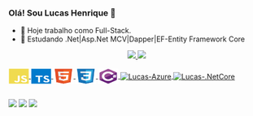 ### Olá! Sou Lucas Henrique 👋

- 🔭 Hoje trabalho como Full-Stack.
- 🌱 Estudando .Net|Asp.Net MCV|Dapper|EF-Entity Framework Core

<div align="center">
  <a href="https://github.com/lucashfdeus">
  <img height="180em" src="https://github-readme-stats.vercel.app/api?username=lucashfdeus&show_icons=true&theme=dracula&include_all_commits=true&count_private=true"/>
  <img height="180em" src="https://github-readme-stats.vercel.app/api/top-langs/?username=lucashfdeus&layout=compact&langs_count=7&theme=dracula"/>
</div>
<div style="display: inline_block"><br>
  <img align="center" alt="Lucas-Js" height="30" width="40" src="https://raw.githubusercontent.com/devicons/devicon/master/icons/javascript/javascript-plain.svg">
  <img align="center" alt="Lucas-Ts" height="30" width="40" src="https://raw.githubusercontent.com/devicons/devicon/master/icons/typescript/typescript-plain.svg">
  <img align="center" alt="Lucas-HTML" height="30" width="40" src="https://raw.githubusercontent.com/devicons/devicon/master/icons/html5/html5-original.svg">
  <img align="center" alt="Lucas-CSS" height="30" width="40" src="https://raw.githubusercontent.com/devicons/devicon/master/icons/css3/css3-original.svg">
  <img align="center" alt="Lucas-Csharp" height="30" width="40" src="https://raw.githubusercontent.com/devicons/devicon/master/icons/csharp/csharp-original.svg">
  <img align="center" alt="Lucas-Azure"height="30" width="40" src="https://cdn.jsdelivr.net/gh/devicons/devicon/icons/azure/azure-original.svg"" />
  <img align="center" alt="Lucas-.NetCore"height="30" width="40" src="https://cdn.jsdelivr.net/gh/devicons/devicon/icons/dotnetcore/dotnetcore-original.svg" />
  

</div>
  
  ##
 
<div> 
  <a href="https://instagram.com/lucas.fdeus" target="_blank"><img src="https://img.shields.io/badge/-Instagram-%23E4405F?style=for-the-badge&logo=instagram&logoColor=white" target="_blank"></a>
  <a href = "mailto:lucas.hfdeus@gmail.com"><img src="https://img.shields.io/badge/-Gmail-%23333?style=for-the-badge&logo=gmail&logoColor=white" target="_blank"></a>
  <a href="https://www.linkedin.com/in/lucashfdeus" target="_blank"><img src="https://img.shields.io/badge/-LinkedIn-%230077B5?style=for-the-badge&logo=linkedin&logoColor=white" target="_blank"></a> 
  
</div>

